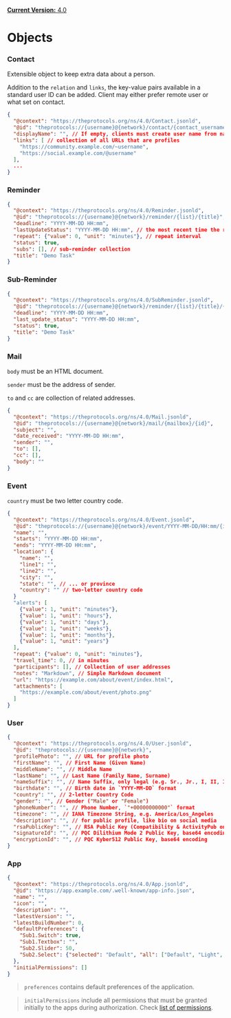 [**Current Version:** 4.0](README.md)

# Objects

### Contact

Extensible object to keep extra data about a person.

Addition to the `relation` and `links`, the key-value pairs available in a standard user ID can be added.
Client may either prefer remote user or what set on contact.

```json
{
  "@context": "https://theprotocols.org/ns/4.0/Contact.jsonld",
  "@id": "theprotocols://{username}@{network}/contact/{contact_username}@{contact_network}",
  "displayName": "", // If empty, clients must create user name from name
  "links": [ // collection of all URLs that are profiles
    "https://community.example.com/~username",
    "https://social.example.com/@username"
  ],
  ...
}
```

### Reminder

```json
{
  "@context": "https://theprotocols.org/ns/4.0/Reminder.jsonld",
  "@id": "theprotocols://{username}@{network}/reminder/{list}/{title}",
  "deadline": "YYYY-MM-DD HH:mm",
  "lastUpdateStatus": "YYYY-MM-DD HH:mm", // the most recent time the reminder toggled.
  "repeat": {"value": 0, "unit": "minutes"}, // repeat interval
  "status": true,
  "subs": [], // sub-reminder collection
  "title": "Demo Task"
}
```

### Sub-Reminder

```json
{
  "@context": "https://theprotocols.org/ns/4.0/SubReminder.jsonld",
  "@id": "theprotocols://{username}@{network}/reminder/{list}/{title}/{sub_reminder_title}",
  "deadline": "YYYY-MM-DD HH:mm",
  "last_update_status": "YYYY-MM-DD HH:mm",
  "status": true,
  "title": "Demo Task"
}
```

### Mail

`body` must be an HTML document.

`sender` must be the address of sender.

`to` and `cc` are collection of related addresses.

```json
{
  "@context": "https://theprotocols.org/ns/4.0/Mail.jsonld",
  "@id": "theprotocols://{username}@{network}/mail/{mailbox}/{id}",
  "subject": "",
  "date_received": "YYYY-MM-DD HH:mm",
  "sender": "",
  "to": [],
  "cc": [],
  "body": ""
}
```

### Event

`country` must be two letter country code.

```json
{
  "@context": "https://theprotocols.org/ns/4.0/Event.jsonld",
  "@id": "theprotocols://{username}@{network}/event/YYYY-MM-DD/HH:mm/{index}",
  "name": "",
  "starts": "YYYY-MM-DD HH:mm",
  "ends": "YYYY-MM-DD HH:mm",
  "location": {
    "name": "",
    "line1": "",
    "line2": "",
    "city": "",
    "state": "", // ... or province
    "country": "" // two-letter country code
  }
  "alerts": [
    {"value": 1, "unit": "minutes"},
    {"value": 1, "unit": "hours"},
    {"value": 1, "unit": "days"},
    {"value": 1, "unit": "weeks"},
    {"value": 1, "unit": "months"},
    {"value": 1, "unit": "years"}
  ],
  "repeat": {"value": 0, "unit": "minutes"},
  "travel_time": 0, // in minutes
  "participants": [], // Collection of user addresses
  "notes": "Markdown", // Simple Markdown document
  "url": "https://example.com/about/event/index.html",
  "attachments": [
    "https://example.com/about/event/photo.png"
  ]
}
```

### User

```json
{
  "@context": "https://theprotocols.org/ns/4.0/User.jsonld",
  "@id": "theprotocols://{username}@{network}",
  "profilePhoto": "", // URL for profile photo
  "firstName": "", // First Name (Given Name)
  "middleName": "", // Middle Name
  "lastName": "", // Last Name (Family Name, Surname)
  "nameSuffix": "", // Name Suffix, only legal (e.g. Sr., Jr., I, II, III, ...)
  "birthdate": "", // Birth date in `YYYY-MM-DD` format
  "country": "", // 2-letter Country Code
  "gender": "", // Gender ("Male" or "Female")
  "phoneNumber": "", // Phone Number, `"+00000000000"` format
  "timezone": "", // IANA Timezone String, e.g. America/Los_Angeles
  "description": "", // for public profile, like bio on social media
  "rsaPublicKey": "", // RSA Public Key (Compatibility & ActivityPub only!)
  "signatureId": "", // PQC Dilithium Mode 2 Public Key, base64 encoding
  "encryptionId": "", // PQC Kyber512 Public Key, base64 encoding
}
```

### App

```JSON
{
  "@context": "https://theprotocols.org/ns/4.0/App.jsonld",
  "@id": "https://app.example.com/.well-known/app-info.json",
  "name": "",
  "icon": "",
  "description": "",
  "latestVersion": "",
  "latestBuildNumber": 0,
  "defaultPreferences": {
    "Sub1.Switch": true,
    "Sub1.Textbox": "",
    "Sub2.Slider": 50,
    "Sub2.Select": {"selected": "Default", "all": ["Default", "Light", "Dark"]}
  },
  "initialPermissions": []
}
```

> `preferences` contains default preferences of the application.

> `initialPermissions` include all permissions that must be granted initially to the apps during authorization. Check [list of permissions](02_01_permissions.md).
